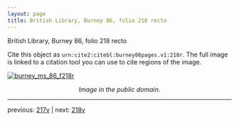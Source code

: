 ```yaml
---
layout: page
title: British Library, Burney 86, folio 218 recto
---
```


British Library, Burney 86, folio 218 recto

Cite this object as `urn:cite2:citebl:burney86pages.v1:218r`.  The full image is linked to a citation tool you can use to cite regions of the image.

[![burney_ms_86_f218r](http://www.homermultitext.org/iipsrv?IIIF=/project/homer/pyramidal/deepzoom/citebl/burney86imgs/v1/burney_ms_86_f218r.tif/full/800,/0/default.jpg)](http://www.homermultitext.org/ict2/?urn=urn:cite2:citebl:burney86imgs.v1:burney_ms_86_f218r) 

<p style="text-align: center; font-style: italic;">Image in the public domain.</p>

---

previous: [217v](../217v/) | next: [218v](../218v/)